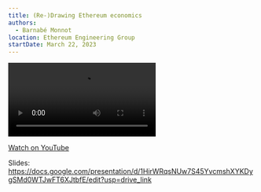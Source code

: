 ```yaml
---
title: (Re-)Drawing Ethereum economics
authors:
  - Barnabé Monnot
location: Ethereum Engineering Group
startDate: March 22, 2023
---
```


<video src="https://youtu.be/mKyyNvQeopM"></video>

[Watch on YouTube](https://youtu.be/mKyyNvQeopM)

Slides: <https://docs.google.com/presentation/d/1HirWRqsNUw7S45YvcmshXYKDygSMd0WTJwFT6XJtbfE/edit?usp=drive_link>
